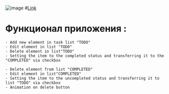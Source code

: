 ![image](https://user-images.githubusercontent.com/8201843/111080709-d1289200-8510-11eb-861c-c39de6d99691.png)
#[Link](https://antimage-stack.github.io/todo-list/)
# Функционал приложения :

    - Add new element in task list "TODO"
    - Edit element in list "TODO"
    - Delete element in list"TODO"
    - Setting the item to the completed status and transferring it to the "COMPLETED" via checkbox

    - Delete element from list "COMPLETED"
    - Edit element in list"COMPLETED"
    - Setting the item to the uncompleted status and transferring it to list "TODO" via checkbox
    - Animation on delete button
